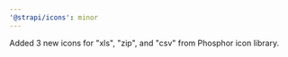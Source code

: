 ```yaml
---
'@strapi/icons': minor
---
```


Added 3 new icons for "xls", "zip", and "csv" from Phosphor icon library.